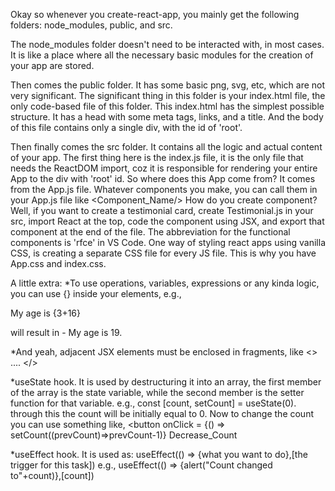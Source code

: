 Okay so whenever you create-react-app, you mainly get the following folders: node_modules, public, and src.

The node_modules folder doesn't need to be interacted with, in most cases. It is like a place where all the necessary basic modules for the creation of your app are stored.

Then comes the public folder. It has some basic png, svg, etc, which are not very significant. The significant thing in this folder is your index.html file, the only code-based file of this folder. This index.html has the simplest possible structure. It has a head with some meta tags, links, and a title. And the body of this file contains only a single div, with the id of 'root'.

Then finally comes the src folder. It contains all the logic and actual content of your app. The first thing here is the index.js file, it is the only file that needs the ReactDOM import, coz it is responsible for rendering your entire App to the div with 'root' id. So where does this App come from? It comes from the App.js file. Whatever components you make, you can call them in your App.js file like <Component_Name/>
How do you create component? Well, if you want to create a testimonial card, create Testimonial.js in your src, import React at the top, code the component using JSX, and export that component at the end of the file. The abbreviation for the functional components is 'rfce' in VS Code. 
One way of styling react apps using vanilla CSS, is creating a separate CSS file for every JS file. This is why you have App.css and index.css.

A little extra: 
*To use operations, variables, expressions or any kinda logic, you can use {} inside your elements, e.g., <p> My age is {3+16} </p> will result in - My age is 19.

*And yeah, adjacent JSX elements must be enclosed in fragments, like <> .... </>

*useState hook. It is used by destructuring it into an array, the first member of the array is the state variable, while the second member is the setter function for that variable.
e.g., const [count, setCount] = useState(0). through this the count will be initially equal to 0. Now to change the count you can use something like, <button onClick = {() => setCount((prevCount)=>prevCount-1)} Decrease_Count </button>

*useEffect hook. It is used as: useEffect(() => {what you want to do},[the trigger for this task])
e.g., useEffect(() => {alert("Count changed to"+count)},[count])
